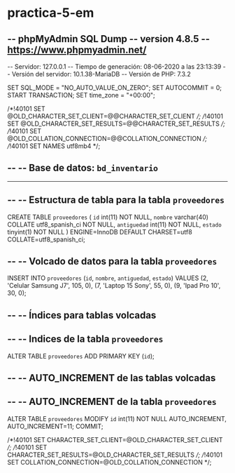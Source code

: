 # practica-5-em
-- phpMyAdmin SQL Dump
-- version 4.8.5
-- https://www.phpmyadmin.net/
--
-- Servidor: 127.0.0.1
-- Tiempo de generación: 08-06-2020 a las 23:13:39
-- Versión del servidor: 10.1.38-MariaDB
-- Versión de PHP: 7.3.2

SET SQL_MODE = "NO_AUTO_VALUE_ON_ZERO";
SET AUTOCOMMIT = 0;
START TRANSACTION;
SET time_zone = "+00:00";


/*!40101 SET @OLD_CHARACTER_SET_CLIENT=@@CHARACTER_SET_CLIENT */;
/*!40101 SET @OLD_CHARACTER_SET_RESULTS=@@CHARACTER_SET_RESULTS */;
/*!40101 SET @OLD_COLLATION_CONNECTION=@@COLLATION_CONNECTION */;
/*!40101 SET NAMES utf8mb4 */;

--
-- Base de datos: `bd_inventario`
--

-- --------------------------------------------------------

--
-- Estructura de tabla para la tabla `proveedores`
--

CREATE TABLE `proveedores` (
  `id` int(11) NOT NULL,
  `nombre` varchar(40) COLLATE utf8_spanish_ci NOT NULL,
  `antiguedad` int(11) NOT NULL,
  `estado` tinyint(1) NOT NULL
) ENGINE=InnoDB DEFAULT CHARSET=utf8 COLLATE=utf8_spanish_ci;

--
-- Volcado de datos para la tabla `proveedores`
--

INSERT INTO `proveedores` (`id`, `nombre`, `antiguedad`, `estado`) VALUES
(2, 'Celular Samsung J7', 105, 0),
(7, 'Laptop 15 Sony', 55, 0),
(9, 'Ipad Pro 10', 30, 0);

--
-- Índices para tablas volcadas
--

--
-- Indices de la tabla `proveedores`
--
ALTER TABLE `proveedores`
  ADD PRIMARY KEY (`id`);

--
-- AUTO_INCREMENT de las tablas volcadas
--

--
-- AUTO_INCREMENT de la tabla `proveedores`
--
ALTER TABLE `proveedores`
  MODIFY `id` int(11) NOT NULL AUTO_INCREMENT, AUTO_INCREMENT=11;
COMMIT;

/*!40101 SET CHARACTER_SET_CLIENT=@OLD_CHARACTER_SET_CLIENT */;
/*!40101 SET CHARACTER_SET_RESULTS=@OLD_CHARACTER_SET_RESULTS */;
/*!40101 SET COLLATION_CONNECTION=@OLD_COLLATION_CONNECTION */;
